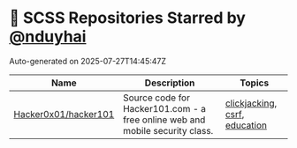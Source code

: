 # 🌟 SCSS Repositories Starred by [@nduyhai](https://github.com/nduyhai)

Auto-generated on 2025-07-27T14:45:47Z

| Name | Description | Topics |
|------|-------------|-------|
| [Hacker0x01/hacker101](https://github.com/Hacker0x01/hacker101) | Source code for Hacker101.com - a free online web and mobile security class. | [clickjacking](https://github.com/topics/clickjacking), [csrf](https://github.com/topics/csrf), [education](https://github.com/topics/education) |
